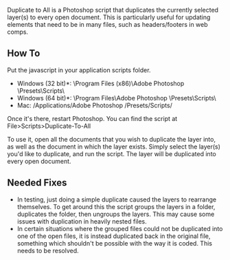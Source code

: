 Duplicate to All is a Photoshop script that duplicates the currently selected layer(s) to every open document. This is particularly useful for updating elements that need to be in many files, such as headers/footers in web comps.

How To
------

Put the javascript in your application scripts folder.

- Windows (32 bit)*: \Program Files (x86)\Adobe Photoshop \Presets\Scripts\
- Windows (64 bit)*: \Program Files\Adobe Photoshop \Presets\Scripts\
- Mac: /Applications/Adobe Photoshop /Presets/Scripts/

Once it's there, restart Photoshop. You can find the script at File>Scripts>Duplicate-To-All

To use it, open all the documents that you wish to duplicate the layer into, as well as the document in which the layer exists. Simply select the layer(s) you'd like to duplicate, and run the script. The layer will be duplicated into every open document.



Needed Fixes
------------

- In testing, just doing a simple duplicate caused the layers to rearrange themselves. To get around this the script groups the layers in a folder, duplicates the folder, then ungroups the layers. This may cause some issues with duplication in heavily nested files.
- In certain situations where the grouped files could not be duplicated into one of the open files, it is instead duplicated back in the original file, something which shouldn't be possible with the way it is coded. This needs to be resolved.